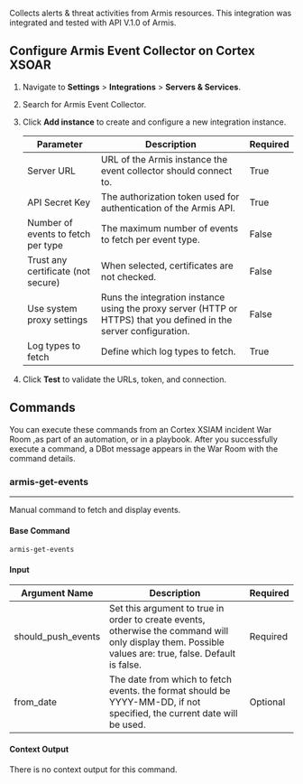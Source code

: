 Collects alerts & threat activities from Armis resources.
This integration was integrated and tested with API V.1.0 of Armis.

## Configure Armis Event Collector on Cortex XSOAR

1. Navigate to **Settings** > **Integrations** > **Servers & Services**.
2. Search for Armis Event Collector.
3. Click **Add instance** to create and configure a new integration instance.

    | **Parameter** | **Description** | **Required** |
    | --- | --- | --- |
    | Server URL | URL of the Armis instance the event collector should connect to. | True |
    | API Secret Key | The authorization token used for authentication of the Armis API. | True |
    | Number of events to fetch per type | The maximum number of events to fetch per event type. | False |
    | Trust any certificate (not secure) | When selected, certificates are not checked. | False |
    | Use system proxy settings | Runs the integration instance using the proxy server (HTTP or HTTPS) that you defined in the server configuration. | False |
    | Log types to fetch | Define which log types to fetch. | True |

4. Click **Test** to validate the URLs, token, and connection.

## Commands

You can execute these commands from an Cortex XSIAM incident War Room ,as part of an automation, or in a playbook.
After you successfully execute a command, a DBot message appears in the War Room with the command details.

### armis-get-events

***
Manual command to fetch and display events.

#### Base Command

`armis-get-events`

#### Input

| **Argument Name** | **Description** | **Required** |
| --- | --- | --- |
| should_push_events | Set this argument to true in order to create events, otherwise the command will only display them. Possible values are: true, false. Default is false. | Required |
| from_date | The date from which to fetch events. the format should be YYYY-MM-DD, if not specified, the current date will be used. | Optional |

#### Context Output

There is no context output for this command.
